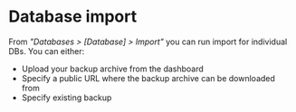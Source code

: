 # Database import

From _"Databases > [Database] > Import"_ you can run import for individual DBs. You can either:

- Upload your backup archive from the dashboard  
- Specify a public URL where the backup archive can be downloaded from  
- Specify existing backup  
